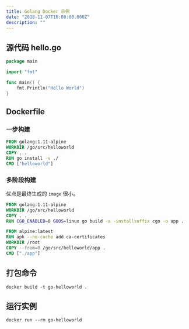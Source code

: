 ```yaml
---
title: Golang Docker 示例
date: "2018-11-07T16:00:00.000Z"
description: ""
---
```


## 源代码 hello.go

```go
package main

import "fmt"

func main() {
	fmt.Println("Hello World")
}
```

## Dockerfile

### 一步构建

```Dockerfile
FROM golang:1.11-alpine
WORKDIR /go/src/helloworld
COPY . .
RUN go install -v ./
CMD ["helloworld"]
```

### 多阶段构建

优点是最终生成的 `image` 很小。

```Dockerfile
FROM golang:1.11-alpine
WORKDIR /go/src/helloworld
COPY . .
RUN CGO_ENABLED=0 GOOS=linux go build -a -installsuffix cgo -o app .

FROM alpine:latest
RUN apk --no-cache add ca-certificates
WORKDIR /root
COPY --from=0 /go/src/helloworld/app .
CMD ["./app"]
```

## 打包命令

```
docker build -t go-helloworld .
```

## 运行实例

```
docker run --rm go-helloworld
```